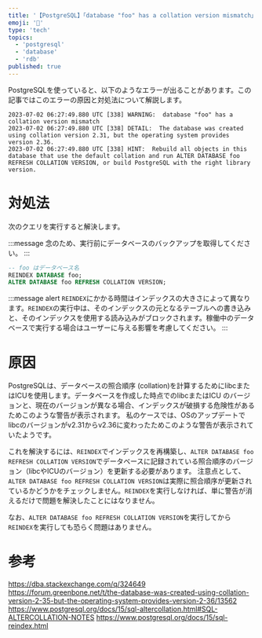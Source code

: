```yaml
---
title: '【PostgreSQL】「database "foo" has a collation version mismatch」への対処法'
emoji: '🕌'
type: 'tech'
topics:
  - 'postgresql'
  - 'database'
  - 'rdb'
published: true
---
```


PostgreSQLを使っていると、以下のようなエラーが出ることがあります。この記事ではこのエラーの原因と対処法について解説します。

```
2023-07-02 06:27:49.880 UTC [338] WARNING:  database "foo" has a collation version mismatch
2023-07-02 06:27:49.880 UTC [338] DETAIL:  The database was created using collation version 2.31, but the operating system provides version 2.36.
2023-07-02 06:27:49.880 UTC [338] HINT:  Rebuild all objects in this database that use the default collation and run ALTER DATABASE foo REFRESH COLLATION VERSION, or build PostgreSQL with the right library version.
```

# 対処法

次のクエリを実行すると解決します。

:::message
念のため、実行前にデータベースのバックアップを取得してください。
:::

```sql
-- foo はデータベース名
REINDEX DATABASE foo;
ALTER DATABASE foo REFRESH COLLATION VERSION;
```

:::message alert
`REINDEX`にかかる時間はインデックスの大きさによって異なります。`REINDEX`の実行中は、そのインデックスの元となるテーブルへの書き込みと、そのインデックスを使用する読み込みがブロックされます。稼働中のデータベースで実行する場合はユーザーに与える影響を考慮してください。
:::

# 原因

PostgreSQLは、データベースの照合順序 (collation)を計算するためにlibcまたはICUを使用します。データベースを作成した時点でのlibcまたはICU のバージョンと、現在のバージョンが異なる場合、インデックスが破損する危険性があるためこのような警告が表示されます。
私のケースでは、OSのアップデートでlibcのバージョンがv2.31からv2.36に変わったためこのような警告が表示されていたようです。

これを解決するには、`REINDEX`でインデックスを再構築し、`ALTER DATABASE foo REFRESH COLLATION VERSION`でデータベースに記録されている照合順序のバージョン（libcやICUのバージョン）を更新する必要があります。
注意点として、`ALTER DATABASE foo REFRESH COLLATION VERSION`は実際に照合順序が更新されているかどうかをチェックしません。`REINDEX`を実行しなければ、単に警告が消えるだけで問題を解決したことにはなりません。

なお、`ALTER DATABASE foo REFRESH COLLATION VERSION`を実行してから`REINDEX`を実行しても恐らく問題はありません。

# 参考

https://dba.stackexchange.com/q/324649
https://forum.greenbone.net/t/the-database-was-created-using-collation-version-2-35-but-the-operating-system-provides-version-2-36/13562
https://www.postgresql.org/docs/15/sql-altercollation.html#SQL-ALTERCOLLATION-NOTES
https://www.postgresql.org/docs/15/sql-reindex.html
